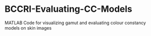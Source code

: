 # BCCRI-Evaluating-CC-Models
MATLAB Code for visualizing gamut and evaluating colour constancy models on skin images
